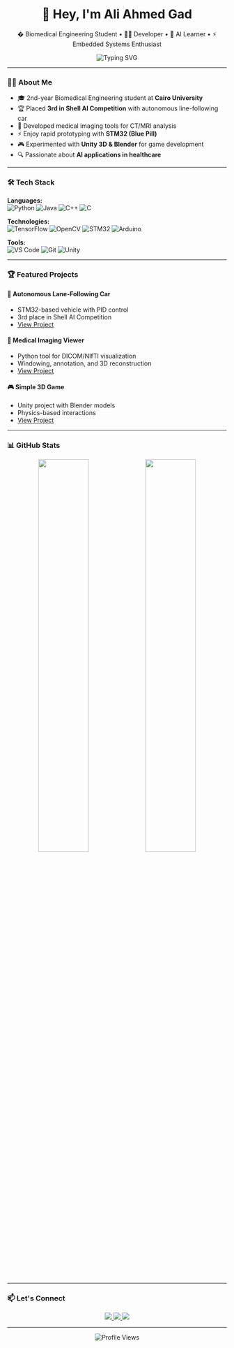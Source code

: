 <h1 align="center">👋 Hey, I'm Ali Ahmed Gad</h1>
<p align="center">
  � Biomedical Engineering Student • 👨‍💻 Developer • 🧠 AI Learner • ⚡ Embedded Systems Enthusiast
</p>

<p align="center">
  <img src="https://readme-typing-svg.herokuapp.com?font=Fira+Code&size=22&pause=1000&center=true&vCenter=true&width=500&lines=Biomedical+Engineering+Student;Python+%7C+Java+%7C+C%2B%2B+%7C+STM32;AI+%7C+Medical+Imaging+%7C+Embedded+Systems;Building+Projects+That+Matter+%F0%9F%92%BB" alt="Typing SVG" />
</p>

---

### 🧑‍🎓 About Me

- 🎓 2nd-year Biomedical Engineering student at **Cairo University**
- 🏆 Placed **3rd in Shell AI Competition** with autonomous line-following car
- 🏥 Developed medical imaging tools for CT/MRI analysis
- ⚡ Enjoy rapid prototyping with **STM32 (Blue Pill)**
- 🎮 Experimented with **Unity 3D & Blender** for game development
- 🔍 Passionate about **AI applications in healthcare**

---

### 🛠️ Tech Stack

**Languages:**  
![Python](https://img.shields.io/badge/Python-3776AB?style=flat&logo=python&logoColor=white)
![Java](https://img.shields.io/badge/Java-007396?style=flat&logo=java&logoColor=white)
![C++](https://img.shields.io/badge/C++-00599C?style=flat&logo=c%2B%2B&logoColor=white)
![C](https://img.shields.io/badge/C-00599C?style=flat&logo=c&logoColor=white)

**Technologies:**  
![TensorFlow](https://img.shields.io/badge/TensorFlow-FF6F00?style=flat&logo=tensorflow&logoColor=white)
![OpenCV](https://img.shields.io/badge/OpenCV-5C3EE8?style=flat&logo=opencv&logoColor=white)
![STM32](https://img.shields.io/badge/STM32-03234B?style=flat&logo=stmicroelectronics&logoColor=white)
![Arduino](https://img.shields.io/badge/Arduino-00979D?style=flat&logo=arduino&logoColor=white)

**Tools:**  
![VS Code](https://img.shields.io/badge/VS_Code-007ACC?style=flat&logo=visual-studio-code&logoColor=white)
![Git](https://img.shields.io/badge/Git-F05032?style=flat&logo=git&logoColor=white)
![Unity](https://img.shields.io/badge/Unity-000000?style=flat&logo=unity&logoColor=white)

---

### 🏆 Featured Projects

#### 🚗 Autonomous Lane-Following Car
- STM32-based vehicle with PID control
- 3rd place in Shell AI Competition
- [View Project](https://github.com/yourusername/autonomous-car)

#### 🏥 Medical Imaging Viewer
- Python tool for DICOM/NIfTI visualization
- Windowing, annotation, and 3D reconstruction
- [View Project](https://github.com/yourusername/medical-imaging-viewer)

#### 🎮 Simple 3D Game
- Unity project with Blender models
- Physics-based interactions
- [View Project](https://github.com/yourusername/simple-3d-game)

---

### 📊 GitHub Stats

<p align="center">
  <img src="https://github-readme-stats.vercel.app/api?username=yourusername&show_icons=true&theme=dark&hide_border=true" width="48%" />
  <img src="https://github-readme-streak-stats.herokuapp.com/?user=yourusername&theme=dark&hide_border=true" width="48%" />
</p>

---

### 📫 Let's Connect

<p align="center">
  <a href="https://linkedin.com/in/ali-ahmed-gad" target="_blank">
    <img src="https://img.shields.io/badge/LinkedIn-0077B5?style=for-the-badge&logo=linkedin&logoColor=white" />
  </a>
  <a href="mailto:aligad.eng@gmail.com">
    <img src="https://img.shields.io/badge/Gmail-D14836?style=for-the-badge&logo=gmail&logoColor=white" />
  </a>
  <a href="https://github.com/yourusername">
    <img src="https://img.shields.io/badge/GitHub-181717?style=for-the-badge&logo=github&logoColor=white" />
  </a>
</p>

---

<p align="center">
  <img src="https://komarev.com/ghpvc/?username=yourusername&style=flat-square&color=blue" alt="Profile Views" />
</p>